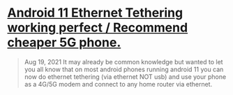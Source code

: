 # [Android 11 Ethernet Tethering working perfect / Recommend cheaper 5G phone.](https://www.ispreview.co.uk/talk/threads/android-11-ethernet-tethering-working-perfect-recommend-cheaper-5g-phone.37571/#:~:text=Hi%20all%2C%20It%20may%20already%20be%20common,to%20buy%20either%20a%20HUAWEI%20B818%20or)
>Aug 19, 2021
>It may already be common knowledge but wanted to let you all know that on most android phones running android 11 you can now do ethernet tethering (via ethernet NOT usb) and use your phone as a 4G/5G modem and connect to any home router via ethernet.
